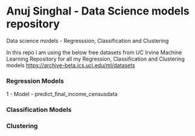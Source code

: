 # Anuj Singhal - Data Science models repository
Data science models - Regresssion, Classification and Clustering

In this repo i am using the below free datasets from UC Irvine Machine Learning Repository for all my Regression, Classification and Clustering models
https://archive-beta.ics.uci.edu/ml/datasets

### Regression Models
1 - Model - predict_final_income_censusdata

### Classification Models

### Clustering
